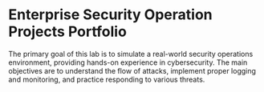 # Enterprise Security Operation Projects Portfolio

The primary goal of this lab is to simulate a real-world security operations environment, providing hands-on experience in cybersecurity. The main objectives are to understand the flow of attacks, implement proper logging and monitoring, and practice responding to various threats.
